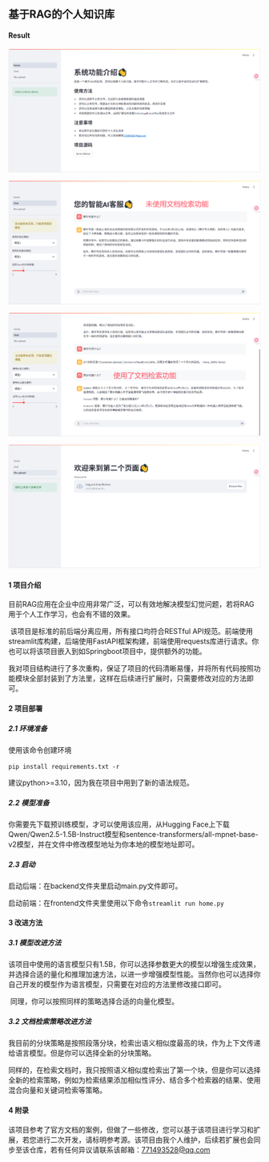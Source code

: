 ## 基于RAG的个人知识库

#### Result

![](assets/1747837381994.png)

![](assets/1747837729137.png)

![](assets/1747838042982.png)

![](assets/1747837637609.png)

#### 1 项目介绍

​	目前RAG应用在企业中应用非常广泛，可以有效地解决模型幻觉问题，若将RAG用于个人工作学习，也会有不错的效果。

​	该项目是标准的前后端分离应用，所有接口均符合RESTful API规范。前端使用streamlit库构建，后端使用FastAPI框架构建，前端使用requests库进行请求。你也可以将该项目嵌入到如Springboot项目中，提供额外的功能。

​	我对项目结构进行了多次重构，保证了项目的代码清晰易懂，并将所有代码按照功能模块全部封装到了方法里，这样在后续进行扩展时，只需要修改对应的方法即可。

#### 2 项目部署

##### 2.1 环境准备

使用该命令创建环境

```pip install requirements.txt -r```

建议python>=3.10，因为我在项目中用到了新的语法规范。

##### 2.2 模型准备

你需要先下载预训练模型，才可以使用该应用，从Hugging Face上下载Qwen/Qwen2.5-1.5B-Instruct模型和sentence-transformers/all-mpnet-base-v2模型，并在文件中修改模型地址为你本地的模型地址即可。

##### 2.3 启动

启动后端：在backend文件夹里启动main.py文件即可。

启动前端：在frontend文件夹里使用以下命令```streamlit run home.py```

#### 3 改进方法

##### 3.1 模型改进方法

​	该项目中使用的语言模型只有1.5B，你可以选择参数更大的模型以增强生成效果，并选择合适的量化和推理加速方法，以进一步增强模型性能。当然你也可以选择你自己开发的模型作为语言模型，只需要在对应的方法里修改接口即可。

​	同理，你可以按照同样的策略选择合适的向量化模型。

##### 3.2 文档检索策略改进方法

​	我目前的分块策略是按照段落分块，检索出语义相似度最高的块，作为上下文传递给语言模型。但是你可以选择全新的分块策略。

​	同样的，在检索文档时，我只按照语义相似度检索出了第一个块，但是你可以选择全新的检索策略，例如为检索结果添加相似性评分、结合多个检索器的结果、使用混合向量和关键词检索等策略。

#### 4 附录

​	该项目参考了官方文档的案例，但做了一些修改，您可以基于该项目进行学习和扩展，若您进行二次开发，请标明参考源。
​	该项目由我个人维护，后续若扩展也会同步至该仓库，若有任何异议请联系该邮箱：771493528@qq.com

